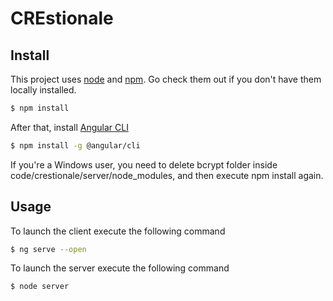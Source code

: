 # CREstionale

## Install

This project uses [node](http://nodejs.org) and [npm](https://npmjs.com). Go check them out if you don't have them locally installed.

```sh
$ npm install
```
After that, install [Angular CLI](https://angular.io/)
```sh
$ npm install -g @angular/cli
```
If you're a Windows user, you need to delete bcrypt folder inside code/crestionale/server/node_modules, and then execute npm install again.

## Usage

To launch the client execute the following command
```sh
$ ng serve --open
```
To launch the server execute the following command
```sh
$ node server
```

